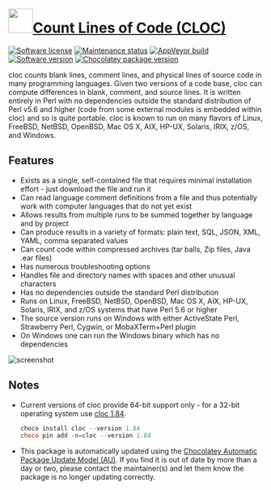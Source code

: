 # [<img src="https://cdn.jsdelivr.net/gh/dgalbraith/chocolatey-packages@5666967194fd19b53cf4dbf35b22496b1997c1bc/icons/cloc.png" width="48" height="48" />Count Lines of Code (CLOC)](https://chocolatey.org/packages/cloc)

[![Software license](https://img.shields.io/badge/License-GPLv2-blue.svg)](https://github.com/AlDanial/cloc/blob/master/LICENSE)
[![Maintenance status](https://img.shields.io/badge/maintained%3F-yes-green.svg)](https://gitHub.com/dgalbraith/chocolatey-packages/graphs/commit-activity)
[![AppVeyor build](https://img.shields.io/appveyor/ci/dgalbraith/chocolatey-packages)](https://ci.appveyor.com/project/dgalbraith/chocolatey-packages)
[![Software version](https://img.shields.io/badge/Source-v1.86-blue.svg)](https://github.com/AlDanial/cloc/releases/tag/1.86)
[![Chocolatey package version](https://img.shields.io/chocolatey/v/cloc?label=Chocolatey)](https://chocolatey.org/packages/cloc)

cloc counts blank lines, comment lines, and physical lines of source code in many programming languages.  Given two
versions of a code base, cloc can compute differences in blank, comment, and source lines.  It is written entirely in
Perl with no dependencies outside the standard distribution of Perl v5.6 and higher (code from some external modules
is embedded within cloc) and so is quite portable.  cloc is known to run on many flavors of Linux, FreeBSD, NetBSD,
OpenBSD, Mac OS X, AIX, HP-UX, Solaris, IRIX, z/OS, and Windows.

## Features

* Exists as a single, self-contained file that requires minimal installation effort - just download the file and run it
* Can read language comment definitions from a file and thus potentially work with computer languages that do not yet exist
* Allows results from multiple runs to be summed together by language and by project
* Can produce results in a variety of formats: plain text, SQL, JSON, XML, YAML, comma separated values
* Can count code within compressed archives (tar balls, Zip files, Java .ear files)
* Has numerous troubleshooting options
* Handles file and directory names with spaces and other unusual characters
* Has no dependencies outside the standard Perl distribution
* Runs on Linux, FreeBSD, NetBSD, OpenBSD, Mac OS X, AIX, HP-UX, Solaris, IRIX, and z/OS systems that have Perl 5.6 or higher
* The source version runs on Windows with either ActiveState Perl, Strawberry Perl, Cygwin, or MobaXTerm+Perl plugin
* On Windows one can run the Windows binary which has no dependencies

![screenshot](https://cdn.jsdelivr.net/gh/dgalbraith/chocolatey-packages@5666967194fd19b53cf4dbf35b22496b1997c1bc/automatic/cloc/screenshot.png)

## Notes

* Current versions of cloc provide 64-bit support only - for a 32-bit operating system use [cloc 1.84](https://chocolatey.org/packages/cloc/1.84).
  
  ```powershell
  choco install cloc --version 1.84
  choco pin add -n=cloc --version 1.84
  ```
* This package is automatically updated using the [Chocolatey Automatic Package Update Model (AU)](https://github.com/majkinetor/au/blob/master/README.md).
  If you find it is out of date by more than a day or two, please contact the maintainer(s) and let them know the package is no longer updating correctly.
